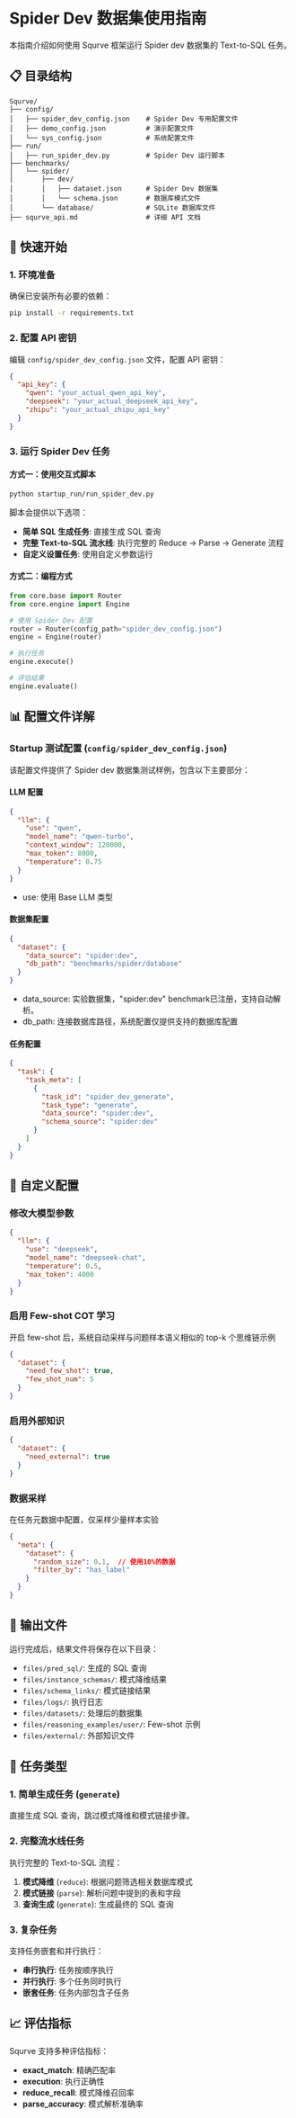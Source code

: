 # Spider Dev 数据集使用指南

本指南介绍如何使用 Squrve 框架运行 Spider dev 数据集的 Text-to-SQL 任务。

## 📋 目录结构

```
Squrve/
├── config/
│   ├── spider_dev_config.json    # Spider Dev 专用配置文件
│   ├── demo_config.json          # 演示配置文件
│   └── sys_config.json           # 系统配置文件
├── run/
│   ├── run_spider_dev.py         # Spider Dev 运行脚本
├── benchmarks/
│   └── spider/
│       ├── dev/
│       │   ├── dataset.json      # Spider Dev 数据集
│       │   └── schema.json       # 数据库模式文件
│       └── database/             # SQLite 数据库文件
├── squrve_api.md                 # 详细 API 文档
```

## 🚀 快速开始

### 1. 环境准备

确保已安装所有必要的依赖：

```bash
pip install -r requirements.txt
```

### 2. 配置 API 密钥

编辑 `config/spider_dev_config.json` 文件，配置 API 密钥：

```json
{
  "api_key": {
    "qwen": "your_actual_qwen_api_key",
    "deepseek": "your_actual_deepseek_api_key", 
    "zhipu": "your_actual_zhipu_api_key"
  }
}
```

### 3. 运行 Spider Dev 任务

#### 方式一：使用交互式脚本

```bash
python startup_run/run_spider_dev.py
```

脚本会提供以下选项：
- **简单 SQL 生成任务**: 直接生成 SQL 查询
- **完整 Text-to-SQL 流水线**: 执行完整的 Reduce -> Parse -> Generate 流程
- **自定义设置任务**: 使用自定义参数运行


#### 方式二：编程方式

```python
from core.base import Router
from core.engine import Engine

# 使用 Spider Dev 配置
router = Router(config_path="spider_dev_config.json")
engine = Engine(router)

# 执行任务
engine.execute()

# 评估结果
engine.evaluate()
```

## 📊 配置文件详解

### Startup 测试配置 (`config/spider_dev_config.json`)

该配置文件提供了 Spider dev 数据集测试样例，包含以下主要部分：

#### LLM 配置
```json
{
  "llm": {
    "use": "qwen",
    "model_name": "qwen-turbo",
    "context_window": 120000,
    "max_token": 8000,
    "temperature": 0.75
  }
}
```
* use: 使用 Base LLM 类型


#### 数据集配置
```json
{
  "dataset": {
    "data_source": "spider:dev",
    "db_path": "benchmarks/spider/database"
  }
}
```
* data_source: 实验数据集，"spider:dev" benchmark已注册，支持自动解析。 
* db_path: 连接数据库路径，系统配置仅提供支持的数据库配置


#### 任务配置
```json
{
  "task": {
    "task_meta": [
      {
        "task_id": "spider_dev_generate",
        "task_type": "generate",
        "data_source": "spider:dev",
        "schema_source": "spider:dev"
      }
    ]
  }
}
```

## 🔧 自定义配置

### 修改大模型参数

```json
{
  "llm": {
    "use": "deepseek",
    "model_name": "deepseek-chat",
    "temperature": 0.5,
    "max_token": 4000
  }
}
```

### 启用 Few-shot COT 学习

开启 few-shot 后，系统自动采样与问题样本语义相似的  top-k 个思维链示例
```json
{
  "dataset": {
    "need_few_shot": true,
    "few_shot_num": 5
  }
}
```

### 启用外部知识

```json
{
  "dataset": {
    "need_external": true
  }
}
```

### 数据采样

在任务元数据中配置，仅采样少量样本实验

```json
{
  "meta": {
    "dataset": {
      "random_size": 0.1,  // 使用10%的数据
      "filter_by": "has_label"
    }
  }
}
```

## 📁 输出文件

运行完成后，结果文件将保存在以下目录：

- `files/pred_sql/`: 生成的 SQL 查询
- `files/instance_schemas/`: 模式降维结果
- `files/schema_links/`: 模式链接结果
- `files/logs/`: 执行日志
- `files/datasets/`: 处理后的数据集
- `files/reasoning_examples/user/`: Few-shot 示例
- `files/external/`: 外部知识文件

## 🎯 任务类型

### 1. 简单生成任务 (`generate`)

直接生成 SQL 查询，跳过模式降维和模式链接步骤。

### 2. 完整流水线任务

执行完整的 Text-to-SQL 流程：
1. **模式降维** (`reduce`): 根据问题筛选相关数据库模式
2. **模式链接** (`parse`): 解析问题中提到的表和字段
3. **查询生成** (`generate`): 生成最终的 SQL 查询

### 3. 复杂任务

支持任务嵌套和并行执行：
- **串行执行**: 任务按顺序执行
- **并行执行**: 多个任务同时执行
- **嵌套任务**: 任务内部包含子任务

## 📈 评估指标

Squrve 支持多种评估指标：

- **exact_match**: 精确匹配率
- **execution**: 执行正确性
- **reduce_recall**: 模式降维召回率
- **parse_accuracy**: 模式解析准确率

